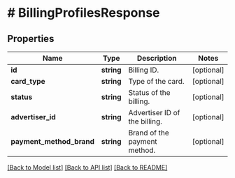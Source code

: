 # # BillingProfilesResponse

## Properties

Name | Type | Description | Notes
------------ | ------------- | ------------- | -------------
**id** | **string** | Billing ID. | [optional]
**card_type** | **string** | Type of the card. | [optional]
**status** | **string** | Status of the billing. | [optional]
**advertiser_id** | **string** | Advertiser ID of the billing. | [optional]
**payment_method_brand** | **string** | Brand of the payment method. | [optional]

[[Back to Model list]](../../README.md#models) [[Back to API list]](../../README.md#endpoints) [[Back to README]](../../README.md)
